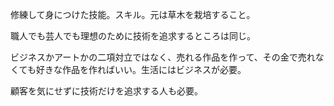 修練して身につけた技能。スキル。元は草木を栽培すること。

職人でも芸人でも理想のために技術を追求するところは同じ。

ビジネスかアートかの二項対立ではなく、売れる作品を作って、その金で売れなくても好きな作品を作ればいい。生活にはビジネスが必要。

顧客を気にせずに技術だけを追求する人も必要。
